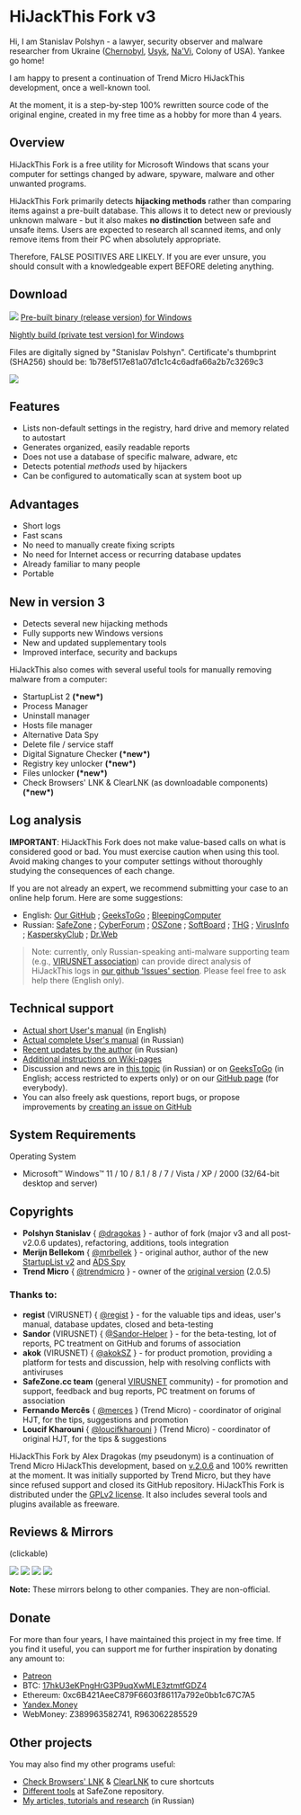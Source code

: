 # HiJackThis Fork v3

Hi, I am Stanislav Polshyn - a lawyer, security observer and malware researcher from Ukraine ([Chernobyl](https://en.wikipedia.org/wiki/Chernobyl_disaster), [Usyk](https://en.wikipedia.org/wiki/Oleksandr_Usyk), [Na'Vi](https://en.wikipedia.org/wiki/Natus_Vincere), Colony of USA). Yankee go home!

I am happy to present a continuation of Trend Micro HiJackThis development, once a well-known tool.

At the moment, it is a step-by-step 100% rewritten source code of the original engine, created in my free time as a hobby for more than 4 years.

## Overview

HiJackThis Fork is a free utility for Microsoft Windows that scans your computer for settings changed by adware, spyware, malware and other unwanted programs.

HiJackThis Fork primarily detects **hijacking methods** rather than comparing items against a pre-built database.  This allows it to detect new or previously unknown malware - but it also makes **no distinction** between safe and unsafe items.  Users are expected to research all scanned items, and only remove items from their PC when absolutely appropriate.

Therefore, FALSE POSITIVES ARE LIKELY. If you are ever unsure, you should consult with a knowledgeable expert BEFORE deleting anything.


## Download
[![](https://dragokas.com/tools/img/hjt/Icon_mini.png)](https://dragokas.com/tools/HiJackThis.zip)
[Pre-built binary (release version) for Windows](https://dragokas.com/tools/HiJackThis.zip)

[Nightly build (private test version) for Windows](https://dragokas.com/tools/HiJackThis_test.zip)

Files are digitally signed by "Stanislav Polshyn".
Certificate's thumbprint (SHA256) should be: 1b78ef517e81a07d1c1c4c6adfa66a2b7c3269c3

![](https://dragokas.com/tools/img/hjt/Scanning2.png)

## Features

 * Lists non-default settings in the registry, hard drive and memory related to autostart
 * Generates organized, easily readable reports
 * Does not use a database of specific malware, adware, etc
 * Detects potential *methods* used by hijackers
 * Can be configured to automatically scan at system boot up
 
## Advantages

 * Short logs
 * Fast scans
 * No need to manually create fixing scripts
 * No need for Internet access or recurring database updates
 * Already familiar to many people
 * Portable

## New in version 3

 * Detects several new hijacking methods
 * Fully supports new Windows versions
 * New and updated supplementary tools
 * Improved interface, security and backups

HiJackThis also comes with several useful tools for manually removing malware from a computer:
 * StartupList 2 **(\*new\*)**
 * Process Manager
 * Uninstall manager
 * Hosts file manager
 * Alternative Data Spy
 * Delete file / service staff
 * Digital Signature Checker **(\*new\*)**
 * Registry key unlocker **(\*new\*)**
 * Files unlocker **(\*new\*)**
 * Check Browsers' LNK & ClearLNK (as downloadable components) **(\*new\*)**

## Log analysis

**IMPORTANT**: HiJackThis Fork does not make value-based calls on what is considered good or bad.
You must exercise caution when using this tool. Avoid making changes to your computer settings without thoroughly studying the consequences of each change.

If you are not already an expert, we recommend submitting your case to an online help forum. Here are some suggestions:
- English: [Our GitHub](https://github.com/dragokas/hijackthis/wiki/How-to-make-a-request-for-help-in-the-PC-cure-section%3F) ; [GeeksToGo](http://www.geekstogo.com/forum/topic/2852-malware-and-spyware-cleaning-guide/) ;  [BleepingComputer](https://www.bleepingcomputer.com/forums/t/34773/preparation-guide-for-use-before-using-malware-removal-tools-and-requesting-help/)
- Russian: [SafeZone](https://safezone.cc/pravila/) ; [CyberForum](https://www.cyberforum.ru/viruses/thread49792.html) ; [OSZone](http://forum.oszone.net/thread-98169.html) ; [SoftBoard](https://softboard.ru/topic/51343-правила-подраздела/) ; [THG](http://www.thg.ru/forum/showthread.php?t=92236) ; [VirusInfo](https://virusinfo.info/showthread.php?t=1235) ; [KasperskyClub](https://forum.kasperskyclub.ru/index.php?showtopic=43640) ; [Dr.Web](https://forum.drweb.com/index.php?showtopic=313238)

> Note: currently, only Russian-speaking anti-malware supporting team (e.g., [VIRUSNET association](https://github.com/VIRUSNET-Association)) can provide direct analysis of HiJackThis logs in [our github 'Issues' section](https://github.com/dragokas/hijackthis/wiki/How-to-make-a-request-for-help-in-the-PC-cure-section%3F). Please feel free to ask help there (English only).

## Technical support

 * [Actual short User's manual](https://dragokas.com/tools/help/hjt_tutorial.html) (in English)
 * [Actual complete User's manual](https://regist.safezone.cc/hijackthis_help/hijackthis.html) (in Russian)
 * [Recent updates by the author](https://safezone.cc/threads/27470/) (in Russian)
 * [Additional instructions on Wiki-pages](https://github.com/dragokas/hijackthis/wiki)
 * Discussion and news are in [this topic](https://safezone.cc/threads/hijackthis-fork-i-voprosy-k-razrabotchikam.28770/) (in Russian) or on [GeeksToGo](https://www.geekstogo.com/forum/topic/361755-hijackthisfork-improvement-development-bug-reports/) (in English; access restricted to experts only) or on our [GitHub page](https://github.com/dragokas/hijackthis/discussions/137) (for everybody).
 * You can also freely ask questions, report bugs, or propose improvements by [creating an issue on GitHub](https://github.com/dragokas/hijackthis/issues)

## System Requirements

Operating System
  * Microsoft™ Windows™ 11 / 10 / 8.1 / 8 / 7 / Vista / XP / 2000 (32/64-bit desktop and server)

## Copyrights

 * **Polshyn Stanislav** { [@dragokas](https://github.com/dragokas) } - author of fork (major v3 and all post-v2.0.6 updates), refactoring, additions, tools integration
 * **Merijn Bellekom** { [@mrbellek](https://github.com/mrbellek) } - original author, author of the new [StartupList v2](https://github.com/mrbellek/StartupList2) and [ADS Spy](https://github.com/mrbellek/ADSspy)
 * **Trend Micro** { [@trendmicro](https://github.com/trendmicro) } - owner of the [original version](https://sourceforge.net/projects/hjt/) (2.0.5)
### Thanks to:
 * **regist** (VIRUSNET) { [@regist](https://forum.kasperskyclub.ru/index.php?showuser=44533) } - for the valuable tips and ideas, user's manual, database updates, closed and beta-testing
 * **Sandor** (VIRUSNET) { [@Sandor-Helper](https://github.com/Sandor-Helper) } - for the beta-testing, lot of reports, PC treatment on GitHub and forums of association
 * **akok** (VIRUSNET) { [@akokSZ](https://github.com/akokSZ) } - for product promotion, providing a platform for tests and discussion, help with resolving conflicts with antiviruses
 * **SafeZone.cc team** (general [VIRUSNET](https://github.com/VIRUSNET-Association/VIRUSNET) community) - for promotion and support, feedback and bug reports, PC treatment on forums of association
 * **Fernando Mercês** { [@merces](https://github.com/merces) } (Trend Micro) - coordinator of original HJT, for the tips, suggestions and promotion
 * **Loucif Kharouni** { [@loucifkharouni](https://github.com/loucifkharouni) } (Trend Micro) - coordinator of original HJT, for the tips & suggestions

HiJackThis Fork by Alex Dragokas (my pseudonym) is a continuation of Trend Micro HiJackThis development, based on [v.2.0.6](https://sourceforge.net/p/hjt/code/HEAD/tree/beta/2.0.6/) and 100% rewritten at the moment. It was initially supported by Trend Micro, but they have since refused support and closed its GitHub repository.
HiJackThis Fork is distributed under the [GPLv2 license](https://github.com/dragokas/hijackthis/blob/devel/LICENSE.md). It also includes several tools and plugins available as freeware.

## Reviews & Mirrors
(clickable)

[![](https://dragokas.com/tools/img/hjt/softpedia-reward.png)](https://www.softpedia.com/get/Security/Security-Related/HiJackThis-Fork.shtml) [![](https://dragokas.com/tools/img/hjt/mg_certified.gif)](https://www.majorgeeks.com/files/details/hijackthis_fork.html) [![](https://dragokas.com/tools/img/hjt/comss_one.png)](https://www.comss.ru/page.php?id=6749)
[![](https://dragokas.com/tools/img/hjt/chocolatey_badge2.png)](https://chocolatey.org/packages/hijackthis)

**Note:** These mirrors belong to other companies. They are non-official.

## Donate

For more than four years, I have maintained this project in my free time.
If you find it useful, you can support me for further inspiration by donating any amount to:
 * [Patreon](https://www.patreon.com/dragokas)
 * BTC: [17hkU3eKPngHrG3P9uqXwMLE3ztmtfGDZ4](https://dragokas.com/tools/img/BTC_QR.png)
 * Ethereum: 0xc6B421AeeC879F6603f86117a792e0bb1c67C7A5
 * [Yandex.Money](https://yoomoney.ru/to/410011191892975)
 * WebMoney: Z389963582741, R963062285529

## Other projects

You may also find my other programs useful:
- [Check Browsers' LNK](https://toolslib.net/downloads/viewdownload/80-check-browsers-lnk/) & [ClearLNK](https://toolslib.net/downloads/viewdownload/81-clearlnk/) to cure shortcuts
- [Different tools](https://github.com/SafeZone-cc) at SafeZone repository.
- [My articles, tutorials and research](https://www.cyberforum.ru/blogs/218284/blog3628.html) (in Russian)
